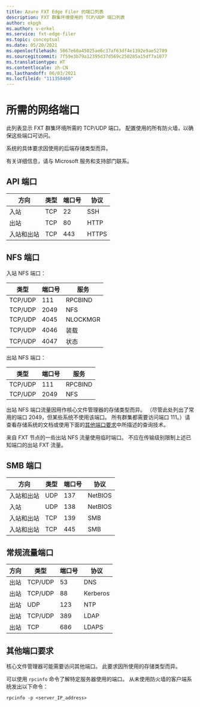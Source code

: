 ```yaml
---
title: Azure FXT Edge Filer 的端口列表
description: FXT 群集环境使用的 TCP/UDP 端口列表
author: ekpgh
ms.author: v-erkel
ms.service: fxt-edge-filer
ms.topic: conceptual
ms.date: 05/20/2021
ms.openlocfilehash: 5067e60a45025ae6c37af63df4e1392e9ae52709
ms.sourcegitcommit: 7f59e3b79a12395d37d569c250285a15df7a1077
ms.translationtype: HT
ms.contentlocale: zh-CN
ms.lasthandoff: 06/03/2021
ms.locfileid: "111358460"
---
```

# <a name="required-network-ports"></a>所需的网络端口

此列表显示 FXT 群集环境所需的 TCP/UDP 端口。 配置使用的所有防火墙，以确保这些端口可访问。

系统的具体要求因使用的后端存储类型而异。

有关详细信息，请与 Microsoft 服务和支持部门联系。

## <a name="api-ports"></a>API 端口

| 方向 | 类型 | 端口号 | 协议 |
|-----------|------|-------------|----------|
| 入站   | TCP  | 22          | SSH      |
| 出站  | TCP  | 80          | HTTP     |
| 入站和出站  | TCP  | 443         | HTTPS    |

## <a name="nfs-ports"></a>NFS 端口

入站 NFS 端口：

| 类型    | 端口号 | 服务  |
|---------|-------------|----------|
| TCP/UDP | 111         | RPCBIND  |
| TCP/UDP | 2049        | NFS      |
| TCP/UDP | 4045        | NLOCKMGR |
| TCP/UDP | 4046        | 装载   |
| TCP/UDP | 4047        | 状态   |

出站 NFS 端口：

| 类型    | 端口号 | 服务  |
|---------|-------------|----------|
| TCP/UDP | 111         | RPCBIND  |
| TCP/UDP | 2049        | NFS      |

出站 NFS 端口流量因用作核心文件管理器的存储类型而异。 （尽管此处列出了常用的端口 2049，但某些系统不使用该端口。 所有群集都需要访问端口 111。）请查看存储系统的文档或使用下面的[其他端口要求](#additional-port-requirements)中所描述的查询技术。

来自 FXT 节点的一些出站 NFS 流量使用临时端口。 不应在传输级别限制上述已知端口的出站 FXT 流量。

## <a name="smb-ports"></a>SMB 端口

| 方向 | 类型 | 端口号 | 协议 |
|-----------|------|-------------|----------|
| 入站和出站  | UDP  | 137         | NetBIOS  |
| 入站   | UDP  | 138         | NetBIOS  |
| 入站和出站  | TCP  | 139         | SMB      |
| 入站和出站  | TCP  | 445         | SMB      |

<!--| Outbound  | UDP  | 137         | NetBIOS  | 
| Outbound  | TCP  | 139         | SMB      |
| Outbound  | TCP  | 445         | SMB      |
-->

## <a name="general-traffic-ports"></a>常规流量端口

| 方向 | 类型    | 端口号 | 协议 |
|-----------|---------|-------------|----------|
| 出站  | TCP/UDP | 53          | DNS      |
| 出站  | TCP/UDP | 88          | Kerberos |
| 出站  | UDP     | 123         | NTP      |
| 出站  | TCP/UDP | 389         | LDAP     |
| 出站  | TCP     | 686         | LDAPS    |

## <a name="additional-port-requirements"></a>其他端口要求

核心文件管理器可能需要访问其他端口。 此要求因所使用的存储类型而异。

可以使用 `rpcinfo` 命令了解特定服务器使用的端口。 从未使用防火墙的客户端系统发出以下命令：

`rpcinfo -p <server_IP_address>`
